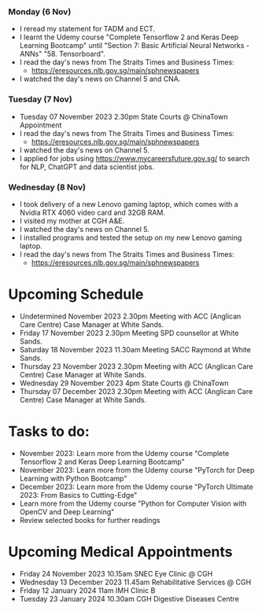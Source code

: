 ### Monday (6 Nov)
- I reread my statement for TADM and ECT.
- I learnt the Udemy course "Complete Tensorflow 2 and Keras Deep Learning Bootcamp" until "Section 7: Basic Artificial Neural Networks - ANNs" "58. Tensorboard".
- I read the day's news from The Straits Times and Business Times:
    - https://eresources.nlb.gov.sg/main/sphnewspapers
- I watched the day's news on Channel 5 and CNA.

### Tuesday (7 Nov)
- Tuesday 07 November 2023 2.30pm State Courts @ ChinaTown Appointment
- I read the day's news from The Straits Times and Business Times:
    - https://eresources.nlb.gov.sg/main/sphnewspapers
- I watched the day's news on Channel 5.
- I applied for jobs using https://www.mycareersfuture.gov.sg/ to search for NLP, ChatGPT and data scientist jobs.

### Wednesday (8 Nov)
- I took delivery of a new Lenovo gaming laptop, which comes with a Nvidia RTX 4060 video card and 32GB RAM.
- I visited my mother at CGH A&E.
- I watched the day's news on Channel 5.
- I installed programs and tested the setup on my new Lenovo gaming laptop.
-  I read the day's news from The Straits Times and Business Times:
    - https://eresources.nlb.gov.sg/main/sphnewspapers



# Upcoming Schedule
- Undetermined November 2023 2.30pm Meeting with ACC (Anglican Care Centre) Case Manager at White Sands.
- Friday 17 November 2023 2.30pm Meeting SPD counsellor at White Sands.
- Saturday 18 November 2023 11.30am Meeting SACC Raymond at White Sands.
- Thursday 23 November 2023 2.30pm Meeting with ACC (Anglican Care Centre) Case Manager at White Sands.
- Wednesday 29 November 2023 4pm State Courts @ ChinaTown
- Thursday 07 December 2023 2.30pm Meeting with ACC (Anglican Care Centre) Case Manager at White Sands.

# Tasks to do:
- November 2023: Learn more from the Udemy course "Complete Tensorflow 2 and Keras Deep Learning Bootcamp"
- November 2023: Learn more from the Udemy course "PyTorch for Deep Learning with Python Bootcamp"
- December 2023: Learn more from the Udemy course "PyTorch Ultimate 2023: From Basics to Cutting-Edge"
- Learn more from the Udemy course "Python for Computer Vision with OpenCV and Deep Learning"
- Review selected books for further readings

# Upcoming Medical Appointments
- Friday 24 November 2023 10.15am SNEC Eye Clinic @ CGH
- Wednesday 13 December 2023 11.45am Rehabilitative Services @ CGH
- Friday 12 January 2024 11am IMH Clinic B
- Tuesday 23 January 2024 10.30am CGH Digestive Diseases Centre
